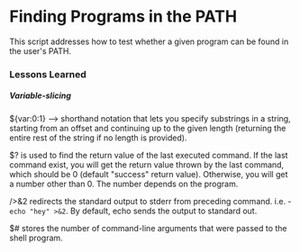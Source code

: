 # Finding Programs in the PATH

This script addresses how to test whether a given program can be found in the user's PATH.

### Lessons Learned

##### Variable-slicing

${var:0:1} --> shorthand notation that lets you specify substrings in a string, starting from an offset and continuing up to the given length (returning the entire rest of the string if no length is provided).

$? is used to find the return value of the last executed command. If the last command exist, you will get the return value thrown by the last command, which should be 0 (default "success" return value). Otherwise, you will get a number other than 0. The number depends on the program.

/>&2 redirects the standard output to stderr from preceding command. i.e. - `echo "hey" >&2`. By default, echo sends the output to standard out.

$# stores the number of command-line arguments that were passed to the shell program. 
